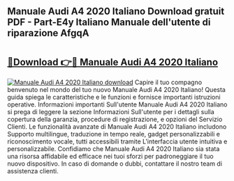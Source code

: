 ## Manuale Audi A4 2020 Italiano Download gratuit PDF - Part-E4y Italiano Manuale dell'utente di riparazione AfgqA

# <h2><a href="http://dfa3qp.blite.top/?on=Manuale+Audi+A4+2020+Italiano">🔗Download 👉🔴 Manuale Audi A4 2020 Italiano</a></h2>

[![Manuale Audi A4 2020 Italiano download](https://i.imgur.com/lujVjoI.png)](http://dfa3qp.blite.top/?on=Manuale+Audi+A4+2020+Italiano)
Capire il tuo compagno benvenuto nel mondo del tuo nuovo Manuale Audi A4 2020 Italiano! Questa guida spiega le caratteristiche e le funzioni e fornisce importanti istruzioni operative. Informazioni importanti Sull'utente Manuale Audi A4 2020 Italiano si prega di leggere la sezione Informazioni Sull'utente per i dettagli sulla copertura della garanzia, procedure di registrazione, e opzioni del Servizio Clienti. Le funzionalità avanzate di Manuale Audi A4 2020 Italiano includono Supporto multilingue, traduzione in tempo reale, gadget personalizzabili e riconoscimento vocale, tutti accessibili tramite L'interfaccia utente intuitiva e personalizzabile. Confidiamo che Manuale Audi A4 2020 Italiano sia stata una risorsa affidabile ed efficace nei tuoi sforzi per padroneggiare il tuo nuovo dispositivo. In caso di domande o dubbi, contattare il nostro team di assistenza clienti.
